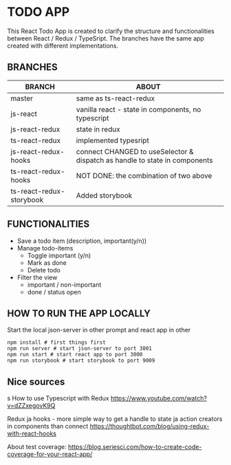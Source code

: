 

# TODO APP

This React Todo App is created to clarify the structure and functionalities between React / Redux / TypeSript. The branches have the same app created with different implementations.

## BRANCHES

| BRANCH               | ABOUT |
| -------------------- | ----- |
| master               | same as ts-react-redux |
| js-react             | vanilla react - state in components, no typescript |
| js-react-redux       | state in redux |
| ts-react-redux       | implemented typesript |
| js-react-redux-hooks | connect CHANGED to useSelector & dispatch as handle to state in components |
| ts-react-redux-hooks | NOT DONE: the combination of two above
| ts-react-redux-storybook | Added storybook

## FUNCTIONALITIES
- Save a todo item  (description, important(y/n))
- Manage todo-items
  - Toggle important (y/n)
  - Mark as done
  - Delete todo
- Filter the view
  - important / non-important
  - done / status open


## HOW TO RUN THE APP LOCALLY
Start the local json-server in other prompt and react app in other
```
npm install # first things first
npm run server # start json-server to port 3001
npm run start # start react app to port 3000
npm run storybook # start storybook to port 9009
```



## Nice sources
s
How to use Typescript with Redux
https://www.youtube.com/watch?v=dZZxegovK9Q

Redux ja hooks - more simple way to get a handle to state ja action creators in components than connect
https://thoughtbot.com/blog/using-redux-with-react-hooks


About test coverage:
https://blog.seriesci.com/how-to-create-code-coverage-for-your-react-app/